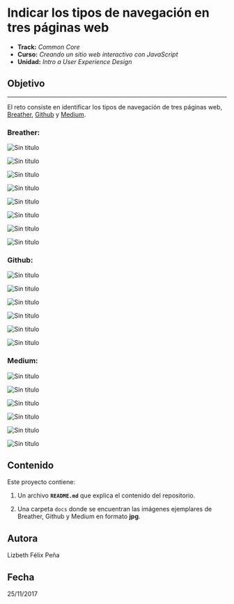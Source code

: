 # Indicar los tipos de navegación en tres páginas web

* **Track:** _Common Core_
* **Curso:** _Creando un sitio web interactivo con JavaScript_
* **Unidad:** _Intro a User Experience Design_

## Objetivo
---
El reto consiste en identificar los tipos de navegación de tres páginas web, [Breather](https://breather.com/?version=c "Breather"), [Github](https://github.com/ "Github") y [Medium](https://medium.com/ "Medium").

### Breather:
![Sin titulo](docs/breather1.JPG)

![Sin titulo](docs/breather3.JPG)

![Sin titulo](docs/breather4.JPG)

![Sin titulo](docs/breather5.JPG)

![Sin titulo](docs/breather6.JPG)

![Sin titulo](docs/breather7.JPG)

![Sin titulo](docs/breather8.JPG)

![Sin titulo](docs/breather9.JPG)

### Github:
![Sin titulo](docs/github1.JPG)

![Sin titulo](docs/github2.JPG)

![Sin titulo](docs/github3.JPG)

![Sin titulo](docs/github4.JPG)

![Sin titulo](docs/github5.JPG)

![Sin titulo](docs/github6.JPG)

### Medium:
![Sin titulo](docs/medium1.JPG)

![Sin titulo](docs/medium2.JPG)

![Sin titulo](docs/medium3.JPG)

![Sin titulo](docs/medium4.JPG)

![Sin titulo](docs/medium5.JPG)

![Sin titulo](docs/medium6.JPG)

## Contenido

Este proyecto contiene:

1. Un archivo  **`README.md`** que explica el contenido del repositorio.

2. Una carpeta `docs` donde se encuentran las imágenes ejemplares de Breather, Github y Medium en formato **jpg**.

## Autora
Lizbeth Félix Peña

## Fecha
25/11/2017
